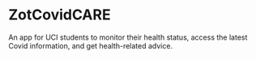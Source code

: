 # ZotCovidCARE
An app for UCI students to monitor their health status, access the latest Covid information, and get health-related advice.
